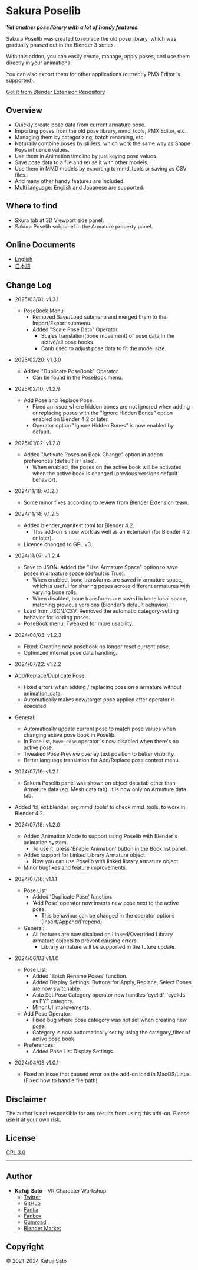 # Sakura Poselib

***Yet another pose library with a lot of handy features.***

Sakura Poselib was created to replace the old pose library, which was gradually phased out in the Blender 3 series.

With this addon, you can easily create, manage, apply poses, and use them directly in your animations.

You can also export them for other applications (currently PMX Editor is supported).

[Get it from Blender Extension Repository](https://extensions.blender.org/add-ons/sakura-poselib/)

## Overview

- Quickly create pose data from current armature pose.
- Importing poses from the old pose library, mmd_tools, PMX Editor, etc.
- Managing them by categorizing, batch renaming, etc.
- Naturally combine poses by sliders, which work the same way as Shape Keys influence values.
- Use them in Animation timeline by just keying pose values.
- Save pose data to a file and reuse it with other models.
- Use them in MMD models by exporting to mmd_tools or saving as CSV files.
- And many other handy features are included.
- Multi language: English and Japanese are supported.

## Where to find

- Skura tab at 3D Viewport side panel.
- Sakura Poselib subpanel in the Armature property panel.

## Online Documents

- [English](https://kafuji.github.io/Sakura-Creative-Suite/en/addons/Sakura_PoseLib/)
- [日本語](https://kafuji.github.io/Sakura-Creative-Suite/ja/addons/Sakura_PoseLib/)

## Change Log

- 2025/03/01: v1.3.1
  - PoseBook Menu:
    - Removed Save/Load submenu and merged them to the Import/Export submenu.
    - Added "Scale Pose Data" Operator.
      - Scales translation(bone movement) of pose data in the active/all pose books.
      - Canb used to adjust pose data to fit the model size.

- 2025/02/20: v1.3.0
  - Added "Duplicate PoseBook" Operator.
    - Can be found in the PoseBook menu.

- 2025/02/10: v1.2.9
  - Add Pose and Replace Pose:
    - Fixed an issue where hidden bones are not ignored when adding or replacing poses with the "Ignore Hidden Bones" option enabled on Blender 4.2 or later.
    - Operator option "Ignore Hidden Bones" is now enabled by default.

- 2025/01/02: v1.2.8
  - Added "Activate Poses on Book Change" option in addon preferences (default is False).
    - When enabled, the poses on the active book will be activated when the active book is changed (previous versions default behavior).

- 2024/11/18: v.1.2.7
  - Some minor fixes according to review from Blender Extension team.

- 2024/11/14: v.1.2.5
  - Added blender_manifest.toml for Blender 4.2.
    - This add-on is now work as well as an extension (for Blender 4.2 or later).
  - Licence changed to GPL v3.

- 2024/11/07: v.1.2.4
  - Save to JSON: Added the "Use Armature Space" option to save poses in armature space (default is True).
    - When enabled, bone transforms are saved in armature space, which is useful for sharing poses across different armatures with varying bone rolls.
    - When disabled, bone transforms are saved in bone local space, matching previous versions (Blender’s default behavior).
  - Load from JSON/CSV: Removed the automatic category-setting behavior for loading poses.
  - PoseBook menu: Tweaked for more usability.

- 2024/08/03: v1.2.3
  - Fixed: Creating new posebook no longer reset current pose.
  - Optimized internal pose data handling.

- 2024/07/22: v1.2.2
- Add/Replace/Duplicate Pose:
  - Fixed errors when adding / replacing pose on a armature without animation_data.
  - Automatically makes new/target pose applied after operator is executed.
- General:
  - Automatically update current pose to match pose values when changing active pose book in Poselib.
  - In Pose list, `Move Pose` operator is now disabled when there's no active pose.
  - Tweaked Pose Preview overlay text position to better visibility.
  - Better language translation for Add/Replace pose context menu.

- 2024/07/19: v1.2.1
  - Sakura Poselib panel was shown on object data tab other than Armature data (eg. Mesh data tab). It is now only on Armature data tab.
- Added 'bl_ext.blender_org.mmd_tools' to check mmd_tools, to work in Blender 4.2.

- 2024/07/18: v1.2.0
  - Added Animation Mode to support using Poselib with Blender's animation system.
    - To use it, press 'Enable Animation' button in the Book list panel.
  - Added support for Linked Library Armature object.
    - Now you can use Poselib with linked library armature object.
  - Minor bugfixes and feature improvements.

- 2024/07/16: v1.1.1
  - Pose List:
    - Added 'Duplicate Pose' function.
    - 'Add Pose' operator now inserts new pose next to the active pose.
      - This behaviour can be changed in the operator options (Insert/Append/Prepend).
  - General:
    - All features are now disalbed on Linked/Overrided Library armature objects to prevent causing errors.
      - Library armature will be supported in the future update.

- 2024/06/03 v1.1.0
  - Pose List:
    - Added 'Batch Rename Poses' function.
    - Added Display Settings. Buttons for Apply, Replace, Select Bones are now switchable.
    - Auto Set Pose Category operator now handles 'eyelid', 'eyelids' as EYE category.
    - Minor UI improvements.
  - Add Pose Operator:
    - Fixed bug where pose category was not set when creating new pose.
    - Category is now auttomatically set by using the category_filter of active pose book.
  - Preferences:
    - Added Pose List Display Settings.

- 2024/04/08 v1.0.1
  - Fixed an issue that caused error on the add-on load in MacOS/Linux. (Fixed how to handle file path)

## Disclaimer

The author is not responsible for any results from using this add-on. Please use it at your own risk.

## License

[GPL 3.0](https://www.gnu.org/licenses/gpl-3.0.html)

---

## Author

- **Kafuji Sato** - VR Character Workshop
  - [Twitter](https://twitter.com/kafuji)
  - [GitHub](https://kafuji.github.io)
  - [Fantia](https://fantia.jp/fanclubs/3967)
  - [Fanbox](https://kafuji.fanbox.cc/)
  - [Gumroad](https://kafuji.gumroad.com)
  - [Blender Market](https://blendermarket.com/creators/kafuji)

## Copyright

© 2021-2024 Kafuji Sato
